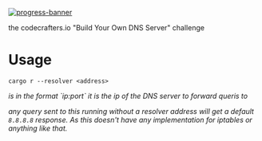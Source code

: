 [![progress-banner](https://backend.codecrafters.io/progress/dns-server/db9dd43e-f6cf-4c96-9355-82220aba136b)](https://app.codecrafters.io/users/codecrafters-bot?r=2qF)

the codecrafters.io "Build Your Own DNS Server" challenge


# Usage
`cargo r --resolver <address>`
<address> is in the format `ip:port`
it is the ip of the DNS server to forward queris to

any query sent to this running without a resolver address will get a default `8.8.8.8` response.
As this doesn't have any implementation for iptables or anything like that.
